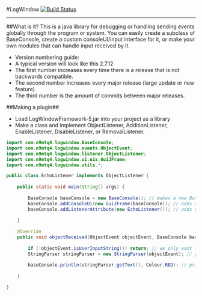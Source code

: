 #LogWindow [![Build Status](https://travis-ci.org/n9Mtq4/LogWindow.svg?branch=develop)](https://travis-ci.org/n9Mtq4/LogWindow)

------------------
##What is it?
This is a java library for debugging or handling sending events globally through the program or system.
You can easily create a subclass of BaseConsole, create a custom consoleUI/input interface for it, or make
your own modules that can handle input received by it.

- Version numbering guide:
 - A typical version will look like this 2.7.12
 - The first number increases every time there is a release that is not backwards compatible.
 - The second number increases every major release (large update or new feature).
 - The third number is the amount of commits between major releases.

##Making a plugin##
- Load LogWindowFramework-5.jar into your project as a library
- Make a class and implement ObjectListener, AdditionListener, EnableListener, DisableListener, or RemovalListener.

```java
import com.n9mtq4.logwindow.BaseConsole;
import com.n9mtq4.logwindow.events.ObjectEvent;
import com.n9mtq4.logwindow.listener.ObjectListener;
import com.n9mtq4.logwindow.ui.uis.GuiJFrame;
import com.n9mtq4.logwindow.utils.*;

public class EchoListener implements ObjectListener {
	
	public static void main(String[] args) {
		
		BaseConsole baseConsole = new BaseConsole(); // makes a new BaseConsole
		baseConsole.addConsoleUi(new GuiJFrame(baseConsole)); // adds a new logwindow gui
		baseConsole.addListenerAttribute(new EchoListener()); // adds our listener
		
	}
	
	@Override
	public void objectReceived(ObjectEvent objectEvent, BaseConsole baseConsole) {
		
		if (!objectEvent.isUserInputString()) return; // we only want text
		StringParser stringParser = new StringParser(objectEvent); // get a string parser
		
		baseConsole.println(stringParser.getText(), Colour.RED); // prints what was inputed in red
		
	}
	
}
```
